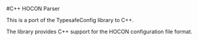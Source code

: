 #C++ HOCON Parser

This is a port of the TypesafeConfig library to C++.

The library provides C++ support for the HOCON configuration file format.